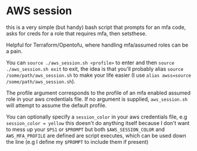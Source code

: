 # AWS session
this is a very simple (but handy) bash script that prompts for an mfa code, asks for creds for a role that requires mfa, then setsthese. 

Helpful for Terraform/Opentofu, where handling mfa/assumed roles can be a pain.

You can `source ./aws_session.sh <profile>` to enter and then `source ./aws_session.sh exit` to exit, the idea is that you'll probably alias `source /some/path/aws_session.sh` to make your life easier (I use `alias awss=source /some/path/aws_session.sh`). 

The profile argument corresponds to the profile of an mfa enabled assumed role in your aws credentials file. If no argument is supplied, `aws_session.sh` will attempt to assume the default profile.

You can optionally specify a `session_color` in your aws credentials file, e.g `session_color = yellow` this doesn't do anything itself because I don't want to mess up your `$PS1` or `$PROMPT` but both `$AWS_SESSION_COLOR` and `AWS_MFA_PROFILE` are defined are script executes, which can be used down the line (e.g I define my `$PROMPT` to include them if present)
